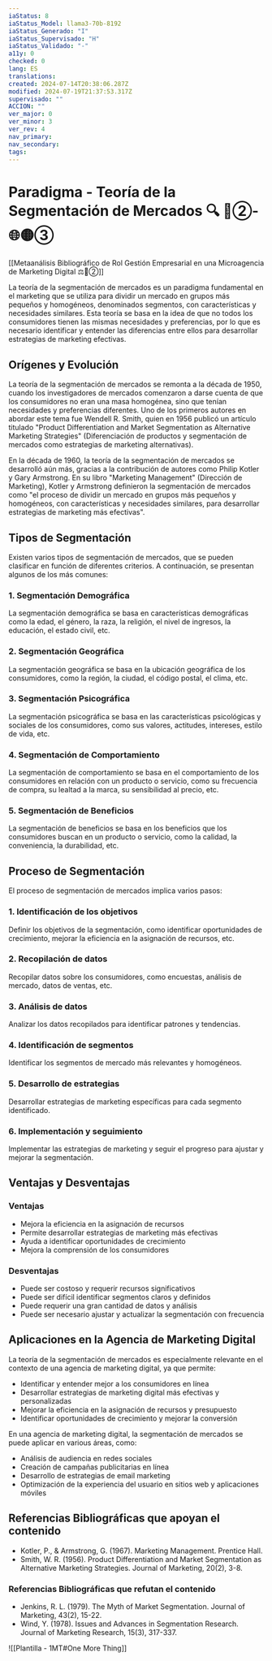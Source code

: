 ```yaml
---
iaStatus: 8
iaStatus_Model: llama3-70b-8192
iaStatus_Generado: "I"
iaStatus_Supervisado: "H"
iaStatus_Validado: "-"
a11y: 0
checked: 0
lang: ES
translations: 
created: 2024-07-14T20:38:06.287Z
modified: 2024-07-19T21:37:53.317Z
supervisado: ""
ACCION: ""
ver_major: 0
ver_minor: 3
ver_rev: 4
nav_primary: 
nav_secondary: 
tags:
---
```

# Paradigma - Teoría de la Segmentación de Mercados 🔍️ 🔴②-🌐🟡③

[[Metaanálisis Bibliográfico de Rol Gestión Empresarial en una Microagencia de Marketing Digital ⚖️🔴②]]

La teoría de la segmentación de mercados es un paradigma fundamental en el marketing que se utiliza para dividir un mercado en grupos más pequeños y homogéneos, denominados segmentos, con características y necesidades similares. Esta teoría se basa en la idea de que no todos los consumidores tienen las mismas necesidades y preferencias, por lo que es necesario identificar y entender las diferencias entre ellos para desarrollar estrategias de marketing efectivas.
## Orígenes y Evolución

La teoría de la segmentación de mercados se remonta a la década de 1950, cuando los investigadores de mercados comenzaron a darse cuenta de que los consumidores no eran una masa homogénea, sino que tenían necesidades y preferencias diferentes. Uno de los primeros autores en abordar este tema fue Wendell R. Smith, quien en 1956 publicó un artículo titulado "Product Differentiation and Market Segmentation as Alternative Marketing Strategies" (Diferenciación de productos y segmentación de mercados como estrategias de marketing alternativas).

En la década de 1960, la teoría de la segmentación de mercados se desarrolló aún más, gracias a la contribución de autores como Philip Kotler y Gary Armstrong. En su libro "Marketing Management" (Dirección de Marketing), Kotler y Armstrong definieron la segmentación de mercados como "el proceso de dividir un mercado en grupos más pequeños y homogéneos, con características y necesidades similares, para desarrollar estrategias de marketing más efectivas".

## Tipos de Segmentación

Existen varios tipos de segmentación de mercados, que se pueden clasificar en función de diferentes criterios. A continuación, se presentan algunos de los más comunes:

### 1. Segmentación Demográfica

La segmentación demográfica se basa en características demográficas como la edad, el género, la raza, la religión, el nivel de ingresos, la educación, el estado civil, etc.

### 2. Segmentación Geográfica

La segmentación geográfica se basa en la ubicación geográfica de los consumidores, como la región, la ciudad, el código postal, el clima, etc.

### 3. Segmentación Psicográfica

La segmentación psicográfica se basa en las características psicológicas y sociales de los consumidores, como sus valores, actitudes, intereses, estilo de vida, etc.

### 4. Segmentación de Comportamiento

La segmentación de comportamiento se basa en el comportamiento de los consumidores en relación con un producto o servicio, como su frecuencia de compra, su lealtad a la marca, su sensibilidad al precio, etc.

### 5. Segmentación de Beneficios

La segmentación de beneficios se basa en los beneficios que los consumidores buscan en un producto o servicio, como la calidad, la conveniencia, la durabilidad, etc.

## Proceso de Segmentación

El proceso de segmentación de mercados implica varios pasos:

### 1. Identificación de los objetivos

Definir los objetivos de la segmentación, como identificar oportunidades de crecimiento, mejorar la eficiencia en la asignación de recursos, etc.

### 2. Recopilación de datos

Recopilar datos sobre los consumidores, como encuestas, análisis de mercado, datos de ventas, etc.

### 3. Análisis de datos

Analizar los datos recopilados para identificar patrones y tendencias.

### 4. Identificación de segmentos

Identificar los segmentos de mercado más relevantes y homogéneos.

### 5. Desarrollo de estrategias

Desarrollar estrategias de marketing específicas para cada segmento identificado.

### 6. Implementación y seguimiento

Implementar las estrategias de marketing y seguir el progreso para ajustar y mejorar la segmentación.

## Ventajas y Desventajas

### Ventajas

* Mejora la eficiencia en la asignación de recursos
* Permite desarrollar estrategias de marketing más efectivas
* Ayuda a identificar oportunidades de crecimiento
* Mejora la comprensión de los consumidores

### Desventajas

* Puede ser costoso y requerir recursos significativos
* Puede ser difícil identificar segmentos claros y definidos
* Puede requerir una gran cantidad de datos y análisis
* Puede ser necesario ajustar y actualizar la segmentación con frecuencia

## Aplicaciones en la Agencia de Marketing Digital

La teoría de la segmentación de mercados es especialmente relevante en el contexto de una agencia de marketing digital, ya que permite:

* Identificar y entender mejor a los consumidores en línea
* Desarrollar estrategias de marketing digital más efectivas y personalizadas
* Mejorar la eficiencia en la asignación de recursos y presupuesto
* Identificar oportunidades de crecimiento y mejorar la conversión

En una agencia de marketing digital, la segmentación de mercados se puede aplicar en various áreas, como:

* Análisis de audiencia en redes sociales
* Creación de campañas publicitarias en línea
* Desarrollo de estrategias de email marketing
* Optimización de la experiencia del usuario en sitios web y aplicaciones móviles

## Referencias Bibliográficas que apoyan el contenido

* Kotler, P., & Armstrong, G. (1967). Marketing Management. Prentice Hall.
* Smith, W. R. (1956). Product Differentiation and Market Segmentation as Alternative Marketing Strategies. Journal of Marketing, 20(2), 3-8.

### Referencias Bibliográficas que refutan el contenido

* Jenkins, R. L. (1979). The Myth of Market Segmentation. Journal of Marketing, 43(2), 15-22.
* Wind, Y. (1978). Issues and Advances in Segmentation Research. Journal of Marketing Research, 15(3), 317-337.

![[Plantilla - 1MT#One More Thing]]